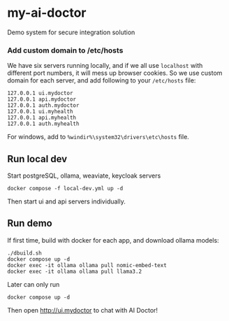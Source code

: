 # my-ai-doctor
Demo system for secure integration solution

### Add custom domain to /etc/hosts
We have six servers running locally, and if we all use `localhost` with different port numbers,
it will mess up browser cookies. So we use custom domain for each server,
and add following to your `/etc/hosts` file:

```
127.0.0.1 ui.mydoctor
127.0.0.1 api.mydoctor
127.0.0.1 auth.mydoctor
127.0.0.1 ui.myhealth
127.0.0.1 api.myhealth
127.0.0.1 auth.myhealth
```

For windows, add to `%windir%\system32\drivers\etc\hosts` file.


## Run local dev

Start postgreSQL, ollama, weaviate, keycloak servers
```
docker compose -f local-dev.yml up -d
```

Then start ui and api servers individually.

## Run demo
If first time, build with docker for each app, and download ollama models:
```
./dbuild.sh
docker compose up -d
docker exec -it ollama ollama pull nomic-embed-text
docker exec -it ollama ollama pull llama3.2
```

Later can only run
```
docker compose up -d
```

Then open http://ui.mydoctor to chat with AI Doctor!
